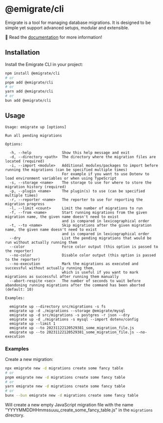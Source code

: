 # @emigrate/cli

Emigrate is a tool for managing database migrations. It is designed to be simple yet support advanced setups, modular and extensible.

📖 Read the [documentation](https://emigrate.dev) for more information!

## Installation

Install the Emigrate CLI in your project:

```bash
npm install @emigrate/cli
# or
pnpm add @emigrate/cli
# or
yarn add @emigrate/cli
# or
bun add @emigrate/cli
```

## Usage

```text
Usage: emigrate up [options]

Run all pending migrations

Options:

  -h, --help              Show this help message and exit
  -d, --directory <path>  The directory where the migration files are located (required)
  -i, --import <module>   Additional modules/packages to import before running the migrations (can be specified multiple times)
                          For example if you want to use Dotenv to load environment variables or when using TypeScript
  -s, --storage <name>    The storage to use for where to store the migration history (required)
  -p, --plugin <name>     The plugin(s) to use (can be specified multiple times)
  -r, --reporter <name>   The reporter to use for reporting the migration progress
  -l, --limit <count>     Limit the number of migrations to run
  -f, --from <name>       Start running migrations from the given migration name, the given name doesn't need to exist
                          and is compared in lexicographical order
  -t, --to <name>         Skip migrations after the given migration name, the given name doesn't need to exist
                          and is compared in lexicographical order
  --dry                   List the pending migrations that would be run without actually running them
  --color                 Force color output (this option is passed to the reporter)
  --no-color              Disable color output (this option is passed to the reporter)
  --no-execution          Mark the migrations as executed and successful without actually running them,
                          which is useful if you want to mark migrations as successful after running them manually
  --abort-respite <sec>   The number of seconds to wait before abandoning running migrations after the command has been aborted (default: 10)

Examples:

  emigrate up --directory src/migrations -s fs
  emigrate up -d ./migrations --storage @emigrate/mysql
  emigrate up -d src/migrations -s postgres -r json --dry
  emigrate up -d ./migrations -s mysql --import dotenv/config
  emigrate up --limit 1
  emigrate up --to 20231122120529381_some_migration_file.js
  emigrate up --to 20231122120529381_some_migration_file.js --no-execution
```

### Examples

Create a new migration:

```bash
npx emigrate new -d migrations create some fancy table
# or
pnpm emigrate new -d migrations create some fancy table
# or
yarn emigrate new -d migrations create some fancy table
# or
bunx --bun emigrate new -d migrations create some fancy table
```

Will create a new empty JavaScript migration file with the name "YYYYMMDDHHmmssuuu_create_some_fancy_table.js" in the `migrations` directory.
